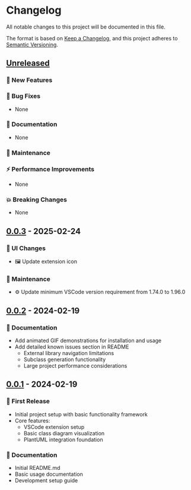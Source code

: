 # Changelog

All notable changes to this project will be documented in this file.

The format is based on [Keep a Changelog](https://keepachangelog.com/en/1.0.0/),
and this project adheres to [Semantic Versioning](https://semver.org/spec/v2.0.0.html).

## [Unreleased]

### 🚀 New Features

### 🐛 Bug Fixes
- None

### 📝 Documentation
- None

### 🔧 Maintenance

### ⚡️ Performance Improvements
- None

### 💥 Breaking Changes
- None

## [0.0.3] - 2025-02-24

### 🎨 UI Changes
- 🖼️ Update extension icon

### 🔧 Maintenance
- ⚙️ Update minimum VSCode version requirement from 1.74.0 to 1.96.0

## [0.0.2] - 2024-02-19

### 📝 Documentation
- Add animated GIF demonstrations for installation and usage
- Add detailed known issues section in README
  - External library navigation limitations
  - Subclass generation functionality
  - Large project performance considerations

## [0.0.1] - 2024-02-19

### 🎉 First Release
- Initial project setup with basic functionality framework
- Core features:
  - VSCode extension setup
  - Basic class diagram visualization
  - PlantUML integration foundation

### 📝 Documentation
- Initial README.md
- Basic usage documentation
- Development setup guide

[Unreleased]: https://github.com/cjy513203427/intersystems-objectscript-class-diagram-view/compare/v0.0.3...HEAD
[0.0.3]: https://github.com/cjy513203427/intersystems-objectscript-class-diagram-view/compare/v0.0.2...v0.0.3
[0.0.2]: https://github.com/cjy513203427/intersystems-objectscript-class-diagram-view/compare/v0.0.1...v0.0.2
[0.0.1]: https://github.com/cjy513203427/intersystems-objectscript-class-diagram-view/releases/tag/v0.0.1